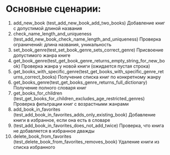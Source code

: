 # **Основные сценарии:**

1. add_new_book (test_add_new_book_add_two_books) Добавление книг с допустимой длиной названия
2. check_name_length_and_uniqueness (test_add_new_book_check_name_length_and_uniqueness) Проверка ограничений: длина названия, уникальность
3. set_book_genre(test_set_book_genre_sets_correct_genre) Присвоение допустимого жанра книге
4. get_book_genre(test_get_book_genre_returns_empty_string_for_new_book) Проверка жанра у новой книги (ожидается пустая строка)
5. get_books_with_specific_genre(test_get_books_with_specific_genre_returns_correct_books) Получение списка книг по конкретному жанру
6. get_books_genre(test_get_books_genre_returns_full_dictionary) Получение полного словаря книг
7. get_books_for_children (test_get_books_for_children_excludes_age_restricted_genres)	Проверка фильтрации книг с возрастными жанрами
8. add_book_in_favorites	(test_add_book_in_favorites_adds_only_existing_book)	Добавление книги в избранное, если она есть в словаре
9. (test_add_book_in_favorites_does_not_add_twice)	Проверка, что книга не добавляется в избранное дважды
10. delete_book_from_favorites	(test_delete_book_from_favorites_removes_book)	Удаление книги из списка избранного